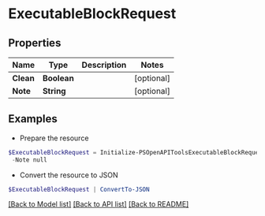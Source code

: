 # ExecutableBlockRequest
## Properties

Name | Type | Description | Notes
------------ | ------------- | ------------- | -------------
**Clean** | **Boolean** |  | [optional] 
**Note** | **String** |  | [optional] 

## Examples

- Prepare the resource
```powershell
$ExecutableBlockRequest = Initialize-PSOpenAPIToolsExecutableBlockRequest  -Clean null `
 -Note null
```

- Convert the resource to JSON
```powershell
$ExecutableBlockRequest | ConvertTo-JSON
```

[[Back to Model list]](../README.md#documentation-for-models) [[Back to API list]](../README.md#documentation-for-api-endpoints) [[Back to README]](../README.md)

